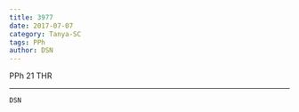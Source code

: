 ```yaml
---
title: 3977
date: 2017-07-07
category: Tanya-SC
tags: PPh
author: DSN
---
```


PPh 21 THR

---



`DSN`
